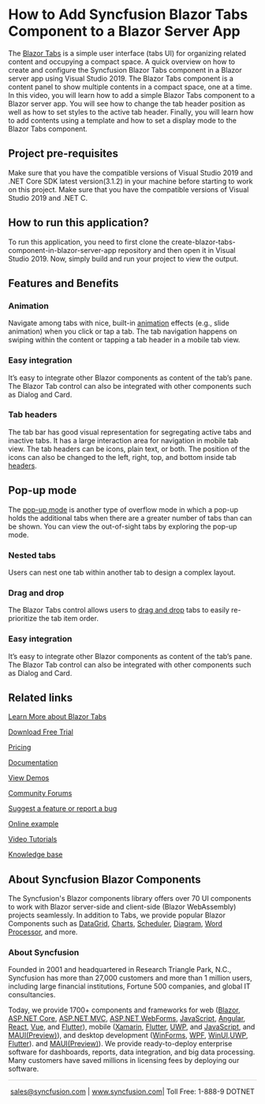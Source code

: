 # How to Add Syncfusion Blazor Tabs Component to a Blazor Server App

The [Blazor Tabs](https://www.syncfusion.com/blazor-components/blazor-tabs?utm_source=github&utm_medium=listing&utm_campaign=blazor-tabs-github-samples) is a simple user interface (tabs UI) for organizing related content and occupying a compact space. A quick overview on how to create and configure the Syncfusion Blazor Tabs component in a Blazor server app using Visual Studio 2019. The Blazor Tabs component is a content panel to show multiple contents in a compact space, one at a time. In this video, you will learn how to add a simple Blazor Tabs component to a Blazor server app. You will see how to change the tab header position as well as how to set styles to the active tab header. Finally, you will learn how to add contents using a template and how to set a display mode to the Blazor Tabs component.

## Project pre-requisites
Make sure that you have the compatible versions of Visual Studio 2019 and .NET Core SDK latest version(3.1.2) in your machine before starting to work on this project.
Make sure that you have the compatible versions of Visual Studio 2019 and .NET C.

## How to run this application?
To run this application, you need to first clone the create-blazor-tabs-component-in-blazor-server-app repository and then open it in Visual Studio 2019. Now, simply build and run your project to view the output.

## Features and Benefits

### Animation

Navigate among tabs with nice, built-in [animation](https://blazor.syncfusion.com/documentation/tabs/animations?utm_source=github&utm_medium=listing&utm_campaign=blazor-tabs-github-samples) effects (e.g., slide animation) when you click or tap a tab. The tab navigation happens on swiping within the content or tapping a tab header in a mobile tab view.

### Easy integration

It’s easy to integrate other Blazor components as content of the tab’s pane. The Blazor Tab control can also be integrated with other components such as Dialog and Card.

### Tab headers

The tab bar has good visual representation for segregating active tabs and inactive tabs. It has a large interaction area for navigation in mobile tab view. The tab headers can be icons, plain text, or both. The position of the icons can also be changed to the left, right, top, and bottom inside tab [headers](https://blazor.syncfusion.com/documentation/tabs/header?utm_source=github&utm_medium=listing&utm_campaign=blazor-tabs-github-samples).

## Pop-up mode

The [pop-up mode](https://blazor.syncfusion.com/documentation/tabs/responsive-modes#popup?utm_source=github&utm_medium=listing&utm_campaign=blazor-tabs-github-samples) is another type of overflow mode in which a pop-up holds the additional tabs when there are a greater number of tabs than can be shown. You can view the out-of-sight tabs by exploring the pop-up mode.

### Nested tabs

Users can nest one tab within another tab to design a complex layout.

### Drag and drop

The Blazor Tabs control allows users to [drag and drop](https://blazor.syncfusion.com/documentation/tabs/drag-and-drop?utm_source=github&utm_medium=listing&utm_campaign=blazor-tabs-github-samples) tabs to easily re-prioritize the tab item order.

### Easy integration

It’s easy to integrate other Blazor components as content of the tab’s pane. The Blazor Tab control can also be integrated with other components such as Dialog and Card.


## Related links
[Learn More about Blazor Tabs](https://www.syncfusion.com/blazor-components/blazor-tabs?utm_source=github&utm_medium=listing&utm_campaign=blazor-tabs-github-samples)

[Download Free Trial](https://www.syncfusion.com/downloads/blazor?utm_source=github&utm_medium=listing&utm_campaign=blazor-tabs-github-samples)

[Pricing](https://www.syncfusion.com/sales/products/blazor?utm_source=github&utm_medium=listing&utm_campaign=blazor-tabs-github-samples)

[Documentation](https://blazor.syncfusion.com/documentation/tabs/getting-started?utm_source=github&utm_medium=listing&utm_campaign=blazor-tabs-github-samples)

[View Demos](https://blazor.syncfusion.com/demos/tabs/default-functionalities?utm_source=github&utm_medium=listing&utm_campaign=blazor-tabs-github-samples)

[Community Forums](https://www.syncfusion.com/forums/blazor-components?utm_source=github&utm_medium=listing&utm_campaign=blazor-tabs-github-samples)

[Suggest a feature or report a bug](https://www.syncfusion.com/feedback/blazor-components?utm_source=github&utm_medium=listing&utm_campaign=blazor-tabs-github-samples)

[Online example](https://blazor.syncfusion.com/demos/tabs/default-functionalities?utm_source=github&utm_medium=listing&utm_campaign=blazor-tabs-github-samples)

[Video Tutorials](https://www.syncfusion.com/tutorial-videos/blazor/tabs?utm_source=github&utm_medium=listing&utm_campaign=blazor-tabs-github-samples)

[Knowledge base](https://www.syncfusion.com/kb/blazor-components?utm_source=github&utm_medium=listing&utm_campaign=blazor-tabs-github-samples)

## About Syncfusion Blazor Components
The Syncfusion's Blazor components library offers over 70 UI components to work with Blazor server-side and client-side (Blazor WebAssembly) projects seamlessly. In addition to Tabs, we provide popular Blazor Components such as [DataGrid](https://www.syncfusion.com/blazor-components/blazor-datagrid?utm_source=github&utm_medium=listing&utm_campaign=blazor-tabs-github-samples), [Charts](https://www.syncfusion.com/blazor-components/blazor-charts?utm_source=github&utm_medium=listing&utm_campaign=blazor-tabs-github-samples), [Scheduler](https://www.syncfusion.com/blazor-components/blazor-scheduler?utm_source=github&utm_medium=listing&utm_campaign=blazor-tabs-github-samples), [Diagram](https://www.syncfusion.com/blazor-components/blazor-diagram?utm_source=github&utm_medium=listing&utm_campaign=blazor-tabs-github-samples), [Word Processor](https://www.syncfusion.com/blazor-components/blazor-word-processor?utm_source=github&utm_medium=listing&utm_campaign=blazor-tabs-github-samples), and more.

### About Syncfusion
Founded in 2001 and headquartered in Research Triangle Park, N.C., Syncfusion has more than 27,000 customers and more than 1 million users, including large financial institutions, Fortune 500 companies, and global IT consultancies.

Today, we provide 1700+ components and frameworks for web ([Blazor](https://www.syncfusion.com/blazor-components?utm_source=github&utm_medium=listing&utm_campaign=blazor-tabs-github-samples), [ASP.NET Core](https://www.syncfusion.com/aspnet-core-ui-controls?utm_source=github&utm_medium=listing&utm_campaign=blazor-tabs-github-samples), [ASP.NET MVC](https://www.syncfusion.com/aspnet-mvc-ui-controls?utm_source=github&utm_medium=listing&utm_campaign=blazor-tabs-github-samples), [ASP.NET WebForms](https://www.syncfusion.com/jquery/aspnet-webforms-ui-controls?utm_source=github&utm_medium=listing&utm_campaign=blazor-tabs-github-samples), [JavaScript](https://www.syncfusion.com/javascript-ui-controls?utm_source=github&utm_medium=listing&utm_campaign=blazor-tabs-github-samples), [Angular](https://www.syncfusion.com/angular-ui-components?utm_source=github&utm_medium=listing&utm_campaign=blazor-tabs-github-samples), [React](https://www.syncfusion.com/react-ui-components?utm_source=github&utm_medium=listing&utm_campaign=blazor-tabs-github-samples), [Vue](https://www.syncfusion.com/vue-ui-components?utm_source=github&utm_medium=listing&utm_campaign=blazor-tabs-github-samples), and [Flutter](https://www.syncfusion.com/flutter-widgets?utm_source=github&utm_medium=listing&utm_campaign=blazor-tabs-github-samples)), mobile ([Xamarin](https://www.syncfusion.com/xamarin-ui-controls?utm_source=github&utm_medium=listing&utm_campaign=blazor-tabs-github-samples), [Flutter](https://www.syncfusion.com/flutter-widgets?utm_source=github&utm_medium=listing&utm_campaign=blazor-tabs-github-samples), [UWP](https://www.syncfusion.com/uwp-ui-controls?utm_source=github&utm_medium=listing&utm_campaign=blazor-tabs-github-samples), and [JavaScript](https://www.syncfusion.com/javascript-ui-controls?utm_source=github&utm_medium=listing&utm_campaign=blazor-tabs-github-samples), and [MAUI(Preview)](https://www.syncfusion.com/maui-controls?utm_source=github&utm_medium=listing&utm_campaign=blazor-tabs-github-samples)), and desktop development ([WinForms](https://www.syncfusion.com/winforms-ui-controls?utm_source=github&utm_medium=listing&utm_campaign=blazor-tabs-github-samples), [WPF](https://www.syncfusion.com/wpf-controls?utm_source=github&utm_medium=listing&utm_campaign=blazor-tabs-github-samples), [WinUI](https://www.syncfusion.com/winui-controls?utm_source=github&utm_medium=listing&utm_campaign=blazor-tabs-github-samples),[UWP](https://www.syncfusion.com/uwp-ui-controls?utm_source=github&utm_medium=listing&utm_campaign=blazor-tabs-github-samples), [Flutter](https://www.syncfusion.com/flutter-widgets?utm_source=github&utm_medium=listing&utm_campaign=blazor-tabs-github-samples)). and [MAUI(Preview)](https://www.syncfusion.com/maui-controls?utm_source=github&utm_medium=listing&utm_campaign=blazor-tabs-github-samples)). We provide ready-to-deploy enterprise software for dashboards, reports, data integration, and big data processing. Many customers have saved millions in licensing fees by deploying our software.

<hr style="height:0.3px;border:none;color:lightgrey;background-color:lightgrey;" />

<p align="center">
<a href="mailto:sales@syncfusion.com?Subject=Syncfusion Blazor Tabs - GitHub" target="_top">sales@syncfusion.com</a> | <a href="https://www.syncfusion.com?utm_source=github&utm_medium=listing&utm_campaign=blazor-tabs-github-samples">www.syncfusion.com</a>| Toll Free: 1-888-9 DOTNET <br>
</p>
